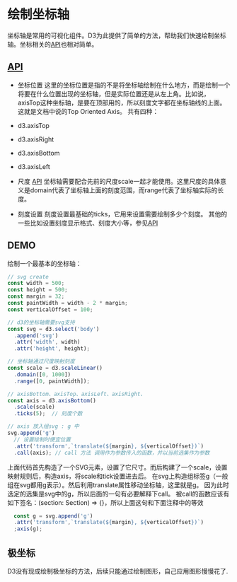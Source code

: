 # 绘制坐标轴
坐标轴是常用的可视化组件。D3为此提供了简单的方法，帮助我们快速绘制坐标轴。坐标相关的[API](https://github.com/d3/d3/blob/master/API.md?_blank#axes-d3-axis)也相对简单。

## [API](https://github.com/d3/d3/blob/master/API.md?_blank#axes-d3-axis)
* 坐标位置 这里的坐标位置是指的不是将坐标轴绘制在什么地方，而是绘制一个将要在什么位置出现的坐标轴，但是实际位置还是从左上角。比如说，axisTop这种坐标轴，是要在顶部用的，所以刻度文字都在坐标轴线的上面。这就是文档中说的Top Oriented Axis。
共有四种：
* d3.axisTop
* d3.axisRight
* d3.axisBottom
* d3.axisLeft

* 尺度
[API](https://github.com/d3/d3-axis/blob/v1.0.12/README.md#axis_scale)
坐标轴需要配合先前的尺度scale一起才能使用。这里尺度的具体意义是domain代表了坐标轴上面的刻度范围，而range代表了坐标轴实际的长度。


* 刻度设置
刻度设置最基础的ticks，它用来设置需要绘制多少个刻度。
其他的一些比如设置刻度显示格式、刻度大小等，参见[API](https://github.com/d3/d3-axis/blob/v1.0.12/README.md#axis_ticks)

## DEMO
绘制一个最基本的坐标轴：
```js
// svg create
const width = 500;
const height = 500;
const margin = 32;
const paintWidth = width - 2 * margin;
const verticalOffset = 100;

// d3的坐标轴需要svg支持
const svg = d3.select('body')
  .append('svg')
  .attr('width', width)
  .attr('height', height);

// 坐标轴通过尺度映射刻度
const scale = d3.scaleLinear()
  .domain([0, 1000])
  .range([0, paintWidth]);

// axisBottom、axisTop、axisLeft、axisRight、
const axis = d3.axisBottom()
  .scale(scale)
  .ticks(5);  // 刻度个数

// axis 放入组svg : g 中
svg.append('g')
  // 设置绘制时便宜位置
  .attr('transform',`translate(${margin}, ${verticalOffset})`)
  .call(axis); // call 方法 调用作为参数传入的函数，并以当前选集作为参数

```
上面代码首先构造了一个SVG元素，设置了它尺寸。而后构建了一个scale，设置映射规则后，构造axis，将scale和tick设置进去后。
在svg上构造组标签g（一般组在svg都用g表示）。然后利用translate属性移动坐标轴，这里就是g。
因为此时选定的选集是svg中的g，所以后面的一句有必要解释下call。
被call的函数应该有如下签名：(section: Section) => {}，所以上面这句和下面注释中的等效
```js
  const g = svg.append('g')  
  .attr('transform',`translate(${margin}, ${verticalOffset})`)
  ;axis(g);
```

## 极坐标
D3没有现成绘制极坐标的方法，后续只能通过绘制图形，自己应用图形慢慢花了.

